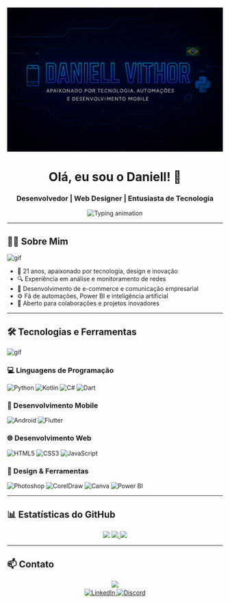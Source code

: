 ![Banner](./Banner.png)

<h1 align="center">Olá, eu sou o Daniell! 👋</h1>

<h3 align="center">Desenvolvedor | Web Designer | Entusiasta de Tecnologia</h3>

<p align="center">
  <img src="https://readme-typing-svg.demolab.com?font=Fira+Code&pause=1000&color=22D3EE&center=true&vCenter=true&width=435&lines=📍+Martinho+Campos+-+MG+%7C+🇧🇷+Brasil;🎓+Formado+em+Análise+e+Desenvolvimento;🎨+Web+Designer+Certificado" alt="Typing animation" />
</p>

---

## 👨‍💻 Sobre Mim

![gif](https://i.giphy.com/media/QTfXAAEjD4bTJMu16K/giphy.webp)

- 🧠 21 anos, apaixonado por tecnologia, design e inovação
- 🔍 Experiência em análise e monitoramento de redes
- 🛒 Desenvolvimento de e-commerce e comunicação empresarial
- ⚙️ Fã de automações, Power BI e inteligência artificial
- 🤝 Aberto para colaborações e projetos inovadores

---

## 🛠️ Tecnologias e Ferramentas

![gif](https://i.giphy.com/media/L1R1tvI9svkIWwpVYr/giphy.webp)

### 💻 Linguagens de Programação
![Python](https://img.shields.io/badge/Python-3776AB?style=for-the-badge&logo=python&logoColor=white)
![Kotlin](https://img.shields.io/badge/Kotlin-7F52FF?style=for-the-badge&logo=kotlin&logoColor=white)
![C#](https://img.shields.io/badge/C%23-239120?style=for-the-badge&logo=c-sharp&logoColor=white)
![Dart](https://img.shields.io/badge/Dart-0175C2?style=for-the-badge&logo=dart&logoColor=white)

### 📱 Desenvolvimento Mobile
![Android](https://img.shields.io/badge/Android-3DDC84?style=for-the-badge&logo=android&logoColor=white)
![Flutter](https://img.shields.io/badge/Flutter-02569B?style=for-the-badge&logo=flutter&logoColor=white)

### 🌐 Desenvolvimento Web
![HTML5](https://img.shields.io/badge/HTML5-E34F26?style=for-the-badge&logo=html5&logoColor=white)
![CSS3](https://img.shields.io/badge/CSS3-1572B6?style=for-the-badge&logo=css3&logoColor=white)
![JavaScript](https://img.shields.io/badge/JavaScript-F7DF1E?style=for-the-badge&logo=javascript&logoColor=black)

### 🎨 Design & Ferramentas
![Photoshop](https://img.shields.io/badge/Adobe%20Photoshop-31A8FF?style=for-the-badge&logo=adobe-photoshop&logoColor=white)
![CorelDraw](https://img.shields.io/badge/CorelDraw-FF6600?style=for-the-badge&logo=coreldraw&logoColor=white)
![Canva](https://img.shields.io/badge/Canva-00C4CC?style=for-the-badge&logo=canva&logoColor=white)
![Power BI](https://img.shields.io/badge/Power_BI-F2C811?style=for-the-badge&logo=powerbi&logoColor=black)

---

## 📊 Estatísticas do GitHub

<div align="center">
  <img src="https://i.giphy.com/media/3oriO0OEd9QIDdllqo/giphy.webp" width="150">
  
  <a href="https://github.com/WebSun-DEV">
    <img height="180em" src="https://github-readme-stats.vercel.app/api?username=WebSun-DEV&show_icons=true&theme=dracula&include_all_commits=true&count_private=true&hide=issues"/>
    <img height="180em" src="https://github-readme-stats.vercel.app/api/top-langs/?username=WebSun-DEV&layout=compact&langs_count=7&theme=dracula&hide=procfile"/>
  </a>
</div>

---

## 📫 Contato

<p align="center">
  <img src="https://i.giphy.com/media/3o7TKsQ8UQ3XhXW5U4/giphy.webp" width="200">
  
  <br>
  <a href="https://www.linkedin.com/in/daniellvithor" target="_blank">
    <img src="https://img.shields.io/badge/LinkedIn-0077B5?style=for-the-badge&logo=linkedin&logoColor=white" alt="LinkedIn"/>
  </a>
  <a href="https://discord.com/users/mineirox" target="_blank">
    <img src="https://img.shields.io/badge/Discord-5865F2?style=for-the-badge&logo=discord&logoColor=white" alt="Discord"/>
  </a>
</p>